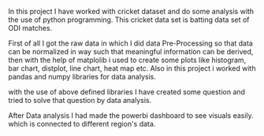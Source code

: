 In this project I have worked with cricket dataset and do some analysis with the use of python programming. This cricket data set is batting data set of ODI matches.

First of all I got the raw data in which I did data Pre-Processing so that data can be normalized in way such that meaningful information can be derived, then with the help of matplolib i used to create some plots like histogram, bar chart, distplot, line chart, heat map etc. Also in this project i worked with pandas and numpy libraries for data analysis.

with the use of above defined libraries I have created some question and tried to solve that question by data analysis.

After Data analysis I had made the powerbi dashboard to see visuals easily. which is connected to different region's data.
